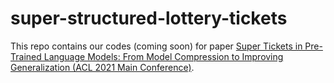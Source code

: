 # super-structured-lottery-tickets
This repo contains our codes (coming soon) for paper [Super Tickets in Pre-Trained Language Models: From Model Compression to Improving Generalization (ACL 2021 Main Conference)](https://arxiv.org/abs/2105.12002).
